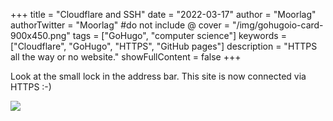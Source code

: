 +++
title = "Cloudflare and SSH"
date = "2022-03-17"
author = "Moorlag"
authorTwitter = "Moorlag" #do not include @
cover = "/img/gohugoio-card-900x450.png"
tags = ["GoHugo", "computer science"]
keywords = ["Cloudflare", "GoHugo", "HTTPS", "GitHub pages"]
description = "HTTPS all the way or no website."
showFullContent = false
+++

Look at the small lock in the address bar. This site is now connected via HTTPS :-)

![](/img/cloudflare_https.png)
